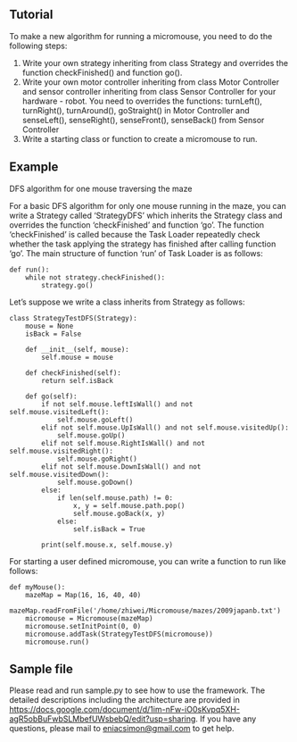 ## Tutorial
To make a new algorithm for running a micromouse, you need to do the following steps:
1. Write your own strategy inheriting from class Strategy and overrides the function checkFinished() and function go().
2. Write your own motor controller inheriting from class Motor Controller and sensor controller inheriting from class Sensor Controller for your hardware - robot. You need to overrides the functions: turnLeft(), turnRight(), turnAround(), goStraight() in Motor Controller and senseLeft(), senseRight(),  senseFront(), senseBack() from Sensor Controller
3. Write a starting class or function to create a micromouse to run.

## Example
DFS algorithm for one mouse traversing the maze
 
For a basic DFS algorithm for only one mouse running in the maze, you can write a Strategy called ‘StrategyDFS’ which inherits the Strategy class and overrides the function ‘checkFinished’ and function ‘go’. The function ‘checkFinished’ is called because the Task Loader repeatedly check whether the task applying the strategy has finished after calling function ‘go’. The main structure of function ‘run’ of Task Loader is as follows:

    def run():
        while not strategy.checkFinished():
            strategy.go()

Let’s suppose we write a class inherits from Strategy as follows:

    class StrategyTestDFS(Strategy):
        mouse = None
        isBack = False

        def __init__(self, mouse):
            self.mouse = mouse

        def checkFinished(self):
            return self.isBack

        def go(self):
            if not self.mouse.leftIsWall() and not self.mouse.visitedLeft():
                self.mouse.goLeft()
            elif not self.mouse.UpIsWall() and not self.mouse.visitedUp():
                self.mouse.goUp()
            elif not self.mouse.RightIsWall() and not self.mouse.visitedRight():
                self.mouse.goRight()
            elif not self.mouse.DownIsWall() and not self.mouse.visitedDown():
                self.mouse.goDown()
            else:
                if len(self.mouse.path) != 0:
                    x, y = self.mouse.path.pop()
                    self.mouse.goBack(x, y)
                else:
                    self.isBack = True

            print(self.mouse.x, self.mouse.y)


For starting a user defined micromouse, you can write a function to run like follows:

    def myMouse():
        mazeMap = Map(16, 16, 40, 40)
        mazeMap.readFromFile('/home/zhiwei/Micromouse/mazes/2009japanb.txt')
        micromouse = Micromouse(mazeMap)
        micromouse.setInitPoint(0, 0)
        micromouse.addTask(StrategyTestDFS(micromouse))
        micromouse.run()

## Sample file

Please read and run sample.py to see how to use the framework. The detailed descriptions including the architecture are provided in https://docs.google.com/document/d/1im-nFw-iO0sKvpq5XH-agR5obBuFwbSLMbefUWsbebQ/edit?usp=sharing. If you have any questions, please mail to eniacsimon@gmail.com to get help.

